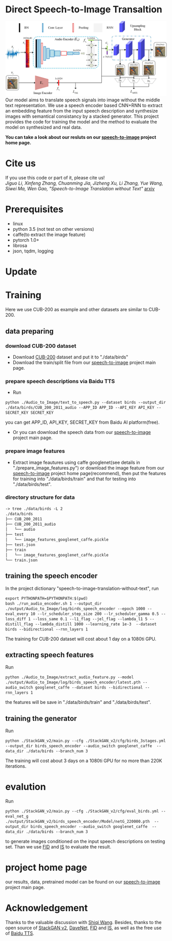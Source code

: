 # Direct Speech-to-Image Transaltion
![proposal_model](./proposal_model.jpg)
Our model aims to translate speech signals into image without the middle text representation. We use a speech encoder based CNN+RNN to extract an embedding feature from the input speech description and synthesize images with semantical consistancy by a stacked generator. 
This project provides the code for training the model and the method to evaluate the model on synthesized and real data.


**You can take a look about our resluts on our [speech-to-image](https://smallflyingpig.github.io/speech-to-image/main) project home page.**


# Cite us
If you use this code or part of it, please cite us!  
*Jiguo Li, Xinfeng Zhang, Chuanming Jia, Jizheng Xu, Li Zhang, Yue Wang, Siwei Ma, Wen Gao, "Speech-to-Image Translation without Text"* [arxiv](https://arxiv.org/abs/2004.03413?context=cs.MM)


# Prerequisites
 - linux
 - python 3.5 (not test on other versions)
 - caffe(to extract the image feature)
 - pytorch 1.0+
 - librosa
 - json, tqdm, logging

# Update

# Training
Here we use CUB-200 as example and other datasets are similar to CUB-200.

## data preparing
### download CUB-200 dataset
 - Download [CUB-200](http://www.vision.caltech.edu/visipedia/CUB-200-2011.html) dataset and put it to "./data/birds"
 - Download the train/split file from our [speech-to-image](https://smallflyingpig.github.io/speech-to-image/main) project main page.



### prepare speech descriptions via Baidu TTS
 - Run 
```
python ./Audio_to_Image/text_to_speech.py --dataset birds --output_dir ./data/birds/CUB_200_2011_audio --APP_ID APP_ID --API_KEY API_KEY --SECRET_KEY SECRET_KEY
```
you can get APP_ID, API_KEY, SECRET_KEY from Baidu AI platform(free).
 - Or you can download the speech data from our [speech-to-image](https://smallflyingpig.github.io/speech-to-image/main) project main page.
### prepare image features
 - Extract image feautures using caffe googlenet(see details in "./prepare_image_features.py") or download the image feature from our [speech-to-image](https://smallflyingpig.github.io/speech-to-image/main) project home page(recommend), then put the features for training into "./data/birds/train" and that for testing into "./data/birds/test".

### directory structure for data
```
-> tree ./data/birds -L 2
./data/birds
├── CUB_200_2011
├── CUB_200_2011_audio
│   └── audio
├── test
│   └── image_features_googlenet_caffe.pickle
├── test.json
├── train
│   └── image_features_googlenet_caffe.pickle
└── train.json
```
## training the speech encoder
In the project dictionary "speech-to-image-translation-without-text", run
```
export PYTHONPATH=$PYTHONPATH:$(pwd)
bash ./run_audio_encoder.sh 1 --output_dir ./output/Audio_to_Image/log/birds_speech_encoder --epoch 1000 --eval_every 10 --lr_scheduler_step_size 200 --lr_scheduler_gamma 0.5 --loss_diff 1 --loss_same 0.1 --l1_flag --jel_flag --lambda_l1 5 --distill_flag --lambda_distill 1000 --learning_rate 1e-3  --dataset birds --bidirectional --rnn_layers 1
```
The training for CUB-200 dataset will cost about 1 day on a 1080ti GPU.
## extracting speech features
Run 
```
python ./Audio_to_Image/extract_audio_feature.py --model ./output/Audio_to_Image/log/birds_speech_encoder/latest.pth --audio_switch googlenet_caffe --dataset birds --bidirectional --rnn_layers 1
```
the features will be save in "./data/birds/train" and "./data/birds/test". 
## training the generator
Run
```
python ./StackGAN_v2/main.py --cfg ./StackGAN_v2/cfg/birds_3stages.yml  --output_dir birds_speech_encoder --audio_switch googlenet_caffe  --data_dir ./data/birds --branch_num 3
```
The training will cost about 3 days on a 1080ti GPU for no more than 220K iterations.
# evalution
Run
```
python ./StackGAN_v2/main.py --cfg ./StackGAN_v2/cfg/eval_birds.yml --eval_net_g ./output/StackGAN_v2/birds_speech_encoder/Model/netG_220000.pth  --output_dir birds_speech_encoder --audio_switch googlenet_caffe  --data_dir ./data/birds --branch_num 3
```
to generate images conditioned on the input speech descriptions on testing set. Than we use [FID](https://github.com/bioinf-jku/TTUR) and [IS](https://github.com/hanzhanggit/StackGAN-inception-model) to evaluate the result.

# project home page
our results, data, pretrained model can be found on our [speech-to-image](https://smallflyingpig.github.io/speech-to-image/main) project main page.

# Acknowledgement
Thanks to the valuable discussion with [Shiqi Wang](http://www.cs.cityu.edu.hk/~shiqwang/). Besides, thanks to the open source of [StackGAN v2](https://github.com/hanzhanggit/StackGAN-v2), [DaveNet](https://github.com/dharwath/DAVEnet-pytorch), [FID](https://github.com/bioinf-jku/TTUR) and [IS](https://github.com/hanzhanggit/StackGAN-inception-model), as well as the free use of [Baidu TTS](https://ai.baidu.com/tech/speech/tts).
